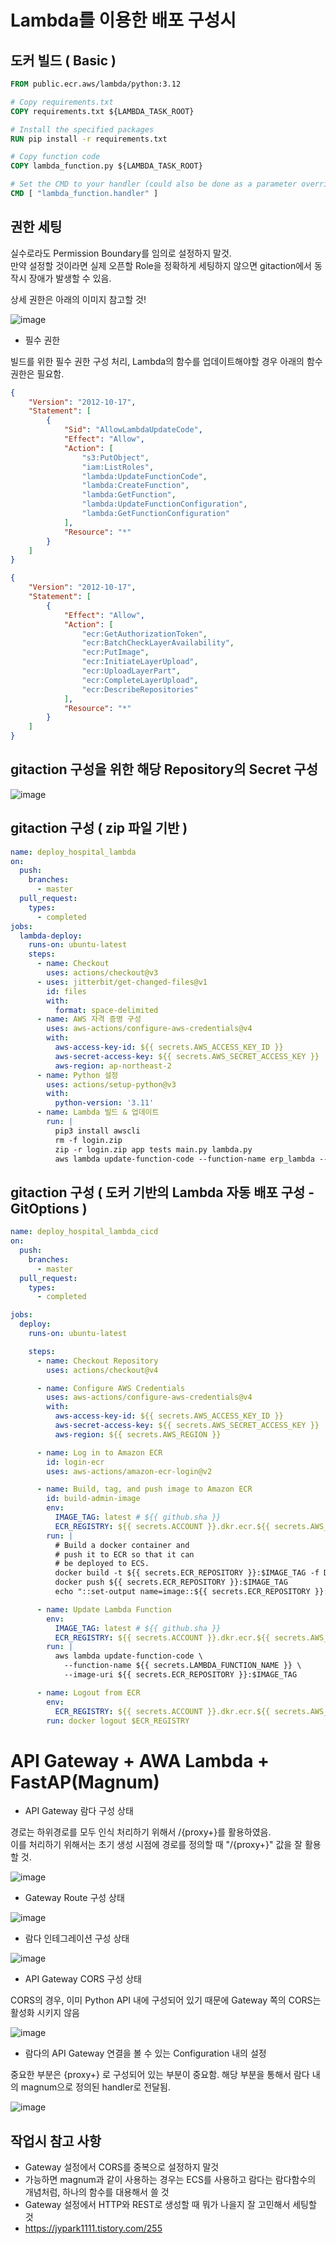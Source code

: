 # Lambda를 이용한 배포 구성시

## 도커 빌드 ( Basic )

```dockerfile 
FROM public.ecr.aws/lambda/python:3.12

# Copy requirements.txt
COPY requirements.txt ${LAMBDA_TASK_ROOT}

# Install the specified packages
RUN pip install -r requirements.txt

# Copy function code
COPY lambda_function.py ${LAMBDA_TASK_ROOT}

# Set the CMD to your handler (could also be done as a parameter override outside of the Dockerfile)
CMD [ "lambda_function.handler" ]
```

## 권한 세팅

실수로라도 Permission Boundary를 임의로 설정하지 말것.   
만약 설정할 것이라면 실제 오픈할 Role을 정확하게 세팅하지 않으면 gitaction에서 동작시 장애가 발생할 수 있음.

상세 권한은 아래의 이미지 참고할 것!

![image](https://github.com/user-attachments/assets/60e234e4-22c1-490e-b22e-605c5ce1279c)

- 필수 권한

빌드를 위한 필수 권한 구성 처리, Lambda의 함수를 업데이트해야할 경우 아래의 함수권한은 필요함.

```json 
{
    "Version": "2012-10-17",
    "Statement": [
        {
            "Sid": "AllowLambdaUpdateCode",
            "Effect": "Allow",
            "Action": [
                "s3:PutObject",
                "iam:ListRoles",
                "lambda:UpdateFunctionCode",
                "lambda:CreateFunction",
                "lambda:GetFunction",
                "lambda:UpdateFunctionConfiguration",
                "lambda:GetFunctionConfiguration"
            ],
            "Resource": "*"
        }
    ]
}
```

```json
{
    "Version": "2012-10-17",
    "Statement": [
        {
            "Effect": "Allow",
            "Action": [
                "ecr:GetAuthorizationToken",
                "ecr:BatchCheckLayerAvailability",
                "ecr:PutImage",
                "ecr:InitiateLayerUpload",
                "ecr:UploadLayerPart",
                "ecr:CompleteLayerUpload",
                "ecr:DescribeRepositories"
            ],
            "Resource": "*"
        }
    ]
}
```

## gitaction 구성을 위한 해당 Repository의 Secret 구성

![image](https://github.com/user-attachments/assets/e4f0278b-e450-4946-920d-853b2e781bfd)

## gitaction 구성 ( zip 파일 기반 )

```yaml 
name: deploy_hospital_lambda
on:
  push:
    branches:
      - master
  pull_request:
    types:
      - completed
jobs:
  lambda-deploy:
    runs-on: ubuntu-latest
    steps:
      - name: Checkout
        uses: actions/checkout@v3
      - uses: jitterbit/get-changed-files@v1
        id: files
        with:
          format: space-delimited
      - name: AWS 자격 증명 구성
        uses: aws-actions/configure-aws-credentials@v4
        with:
          aws-access-key-id: ${{ secrets.AWS_ACCESS_KEY_ID }}
          aws-secret-access-key: ${{ secrets.AWS_SECRET_ACCESS_KEY }}
          aws-region: ap-northeast-2
      - name: Python 설정
        uses: actions/setup-python@v3
        with:
          python-version: '3.11'
      - name: Lambda 빌드 & 업데이트
        run: |
          pip3 install awscli
          rm -f login.zip
          zip -r login.zip app tests main.py lambda.py
          aws lambda update-function-code --function-name erp_lambda --zip-file fileb://animal-hospital-python.zip --publish
```

## gitaction 구성 ( 도커 기반의 Lambda 자동 배포 구성 - GitOptions )

```yaml 
name: deploy_hospital_lambda_cicd
on:
  push:
    branches:
      - master
  pull_request:
    types:
      - completed

jobs:
  deploy:
    runs-on: ubuntu-latest

    steps:
      - name: Checkout Repository
        uses: actions/checkout@v4

      - name: Configure AWS Credentials
        uses: aws-actions/configure-aws-credentials@v4
        with:
          aws-access-key-id: ${{ secrets.AWS_ACCESS_KEY_ID }}
          aws-secret-access-key: ${{ secrets.AWS_SECRET_ACCESS_KEY }}
          aws-region: ${{ secrets.AWS_REGION }}

      - name: Log in to Amazon ECR
        id: login-ecr
        uses: aws-actions/amazon-ecr-login@v2

      - name: Build, tag, and push image to Amazon ECR
        id: build-admin-image
        env:
          IMAGE_TAG: latest # ${{ github.sha }}
          ECR_REGISTRY: ${{ secrets.ACCOUNT }}.dkr.ecr.${{ secrets.AWS_REGION }}.amazonaws.com
        run: |
          # Build a docker container and
          # push it to ECR so that it can
          # be deployed to ECS.
          docker build -t ${{ secrets.ECR_REPOSITORY }}:$IMAGE_TAG -f Dockerfile .
          docker push ${{ secrets.ECR_REPOSITORY }}:$IMAGE_TAG
          echo "::set-output name=image::${{ secrets.ECR_REPOSITORY }}:$IMAGE_TAG"

      - name: Update Lambda Function
        env:  
          IMAGE_TAG: latest # ${{ github.sha }}
          ECR_REGISTRY: ${{ secrets.ACCOUNT }}.dkr.ecr.${{ secrets.AWS_REGION }}.amazonaws.com
        run: |
          aws lambda update-function-code \
            --function-name ${{ secrets.LAMBDA_FUNCTION_NAME }} \
            --image-uri ${{ secrets.ECR_REPOSITORY }}:$IMAGE_TAG

      - name: Logout from ECR
        env:
          ECR_REGISTRY: ${{ secrets.ACCOUNT }}.dkr.ecr.${{ secrets.AWS_REGION }}.amazonaws.com
        run: docker logout $ECR_REGISTRY
```

# API Gateway + AWA Lambda + FastAP(Magnum)

- API Gateway 람다 구성 상태

경로는 하위경로를 모두 인식 처리하기 위해서 /{proxy+}를 활용하였음.   
이를 처리하기 위해서는 초기 생성 시점에 경로를 정의할 때 "/{proxy+}" 값을 잘 활용할 것.

![image](https://github.com/user-attachments/assets/6d8a1467-fadd-4e8e-850a-d485f49c4203)

- Gateway Route 구성 상태

![image](https://github.com/user-attachments/assets/1356c986-48c8-45f7-9ea9-a885171c184a)

- 람다 인테그레이션 구성 상태

![image](https://github.com/user-attachments/assets/a33d47ed-e4ae-4b2a-b644-e4f8e617b923)

- API Gateway CORS 구성 상태

CORS의 경우, 이미 Python API 내에 구성되어 있기 때문에 Gateway 쪽의 CORS는 활성화 시키지 않음

![image](https://github.com/user-attachments/assets/b92dd851-8214-4673-8e60-806574fd7d8c)

- 람다의 API Gateway 연결을 볼 수 있는 Configuration 내의 설정

중요한 부분은 {proxy+} 로 구성되어 있는 부분이 중요함. 해당 부분을 통해서 람다 내의 magnum으로 정의된 handler로 전달됨.

![image](https://github.com/user-attachments/assets/dddf3da0-ee29-4331-86ec-b0182a4193cf)

## 작업시 참고 사항

- Gateway 설정에서 CORS를 중복으로 설정하지 말것
- 가능하면 magnum과 같이 사용하는 경우는 ECS를 사용하고 람다는 람다함수의 개념처럼, 하나의 함수를 대용해서 쓸 것
- Gateway 설정에서 HTTP와 REST로 생성할 때 뭐가 나을지 잘 고민해서 세팅할 것
- https://jypark1111.tistory.com/255
